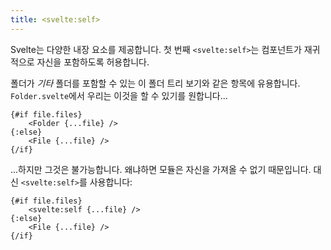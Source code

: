 ```yaml
---
title: <svelte:self>
---
```


Svelte는 다양한 내장 요소를 제공합니다. 첫 번째 `<svelte:self>`는 컴포넌트가 재귀적으로 자신을 포함하도록 허용합니다.

폴더가 *기타* 폴더를 포함할 수 있는 이 폴더 트리 보기와 같은 항목에 유용합니다. `Folder.svelte`에서 우리는 이것을 할 수 있기를 원합니다...

```svelte
{#if file.files}
	<Folder {...file} />
{:else}
	<File {...file} />
{/if}
```

...하지만 그것은 불가능합니다. 왜냐하면 모듈은 자신을 가져올 수 없기 때문입니다. 대신 `<svelte:self>`를 사용합니다:

```svelte
{#if file.files}
	<svelte:self {...file} />
{:else}
	<File {...file} />
{/if}
```
